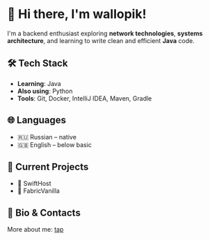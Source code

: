 # 👋 Hi there, I'm wallopik!

I'm a backend enthusiast exploring **network technologies**, **systems architecture**, and learning to write clean and efficient **Java** code.

## 🛠️ Tech Stack
- **Learning**: Java  
- **Also using**: Python  
- **Tools**: Git, Docker, IntelliJ IDEA, Maven, Gradle  

## 🌐 Languages
- 🇷🇺 Russian – native  
- 🇬🇧 English – below basic  

## 🚧 Current Projects
- 🔧 SwiftHost  
- 🧵 FabricVanilla  

## 📇 Bio & Contacts
More about me: [tap](https://e-z.bio/wallopik)
